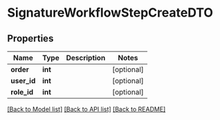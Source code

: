 # SignatureWorkflowStepCreateDTO

## Properties
Name | Type | Description | Notes
------------ | ------------- | ------------- | -------------
**order** | **int** |  | [optional] 
**user_id** | **int** |  | [optional] 
**role_id** | **int** |  | [optional] 

[[Back to Model list]](../README.md#documentation-for-models) [[Back to API list]](../README.md#documentation-for-api-endpoints) [[Back to README]](../README.md)


